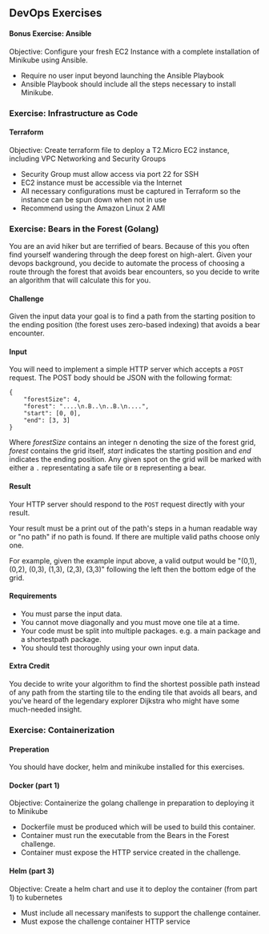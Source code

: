 ## DevOps Exercises

#### Bonus Exercise: Ansible
Objective: Configure your fresh EC2 Instance with a complete installation of Minikube using Ansible.
- Require no user input beyond launching the Ansible Playbook
- Ansible Playbook should include all the steps necessary to install Minikube.

### Exercise: Infrastructure as Code
#### Terraform
Objective: Create terraform file to deploy a T2.Micro EC2 instance, including VPC Networking and Security Groups
- Security Group must allow access via port 22 for SSH
- EC2 instance must be accessible via the Internet
- All necessary configurations must be captured in Terraform so the instance can be spun down when not in use
- Recommend using the Amazon Linux 2 AMI

### Exercise: Bears in the Forest (Golang)

You are an avid hiker but are terrified of bears. Because of this you often find yourself wandering through the deep forest on high-alert. Given your devops background, you decide to automate the process of choosing a route through the forest that avoids bear encounters, so you decide to write an algorithm that will calculate this for you.

#### Challenge

Given the input data your goal is to find a path from the starting position to the ending position (the forest uses zero-based indexing) that avoids a bear encounter.

#### Input
You will need to implement a simple HTTP server which accepts a `POST` request. The POST body should be JSON with the following format:

```
{
	"forestSize": 4,
	"forest": "....\n.B..\n..B.\n....",
	"start": [0, 0],
	"end": [3, 3]
}
```

Where _forestSize_ contains an integer n denoting the size of the forest grid, _forest_ contains the grid itself, _start_ indicates the starting position and _end_ indicates the ending position. Any given spot on the grid will be marked with either a `.` representating a safe tile or `B` representing a bear.

#### Result

Your HTTP server should respond to the `POST` request directly with your result.

Your result must be a print out of the path's steps in a human readable way or "no path" if no path is found. If there are multiple valid paths choose only one.

For example, given the example input above, a valid output would be "(0,1), (0,2), (0,3), (1,3), (2,3), (3,3)" following the left then the bottom edge of the grid.

#### Requirements

* You must parse the input data.
* You cannot move diagonally and you must move one tile at a time.
* Your code must be split into multiple packages. e.g. a main package and a shortestpath package.
* You should test thoroughly using your own input data.

#### Extra Credit

You decide to write your algorithm to find the shortest possible path instead of any path from the starting tile to the ending tile that avoids all bears, and you've heard of the legendary explorer Dijkstra who might have some much-needed insight.


### Exercise: Containerization
#### Preperation
You should have docker, helm and minikube installed for this exercises.

#### Docker (part 1)
Objective: Containerize the golang challenge in preparation to deploying it to Minikube
- Dockerfile must be produced which will be used to build this container.
- Container must run the executable from the Bears in the Forest challenge.
- Container must expose the HTTP service created in the challenge.

#### Helm (part 3)
Objective: Create a helm chart and use it to deploy the container (from part 1) to kubernetes
- Must include all necessary manifests to support the challenge container.
- Must expose the challenge container HTTP service